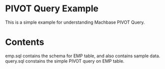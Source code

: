 # PIVOT Query Example

This is a simple example for understanding Machbase PIVOT Query.

# Contents

emp.sql contains the schema for EMP table, and also contains sample data.
query.sql constains the simple PIVOT query on EMP table.
